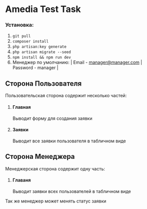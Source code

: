 # **Amedia Test Task**

### Установка:
1) `git pull`
2) `composer install`
3) `php artisan:key generate`
4) `php artisan migrate --seed`
5) `npm install && npm run dev`
6) Менеджер по умолчанию: | Email - manager@manager.com | Password - manager |


## **Сторона Пользователя**
Пользовательская сторона содержит несколько частей:
1) #### Главная
   Выводит форму для создания заявки
2) #### Заявки
   Выводит все заявки пользователя в табличном виде

## **Сторона Менеджера**
Менеджерская сторона содержит одну часть:
1) #### Главаня
    Выводит заявки всех пользователей в табличном виде

Так же менеджер может менять статус заявки
